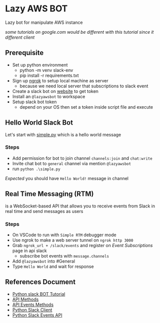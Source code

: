 # Lazy AWS BOT

Lazy bot for manipulate AWS instance

*some tutorials on google.com would be different with this tutorial since it different client*

## Prerequisite

- Set up python environment
    - python -m venv slack-env
    - pip install -r requirements.txt
- Sign up [ngrok](https://ngrok.com/) to setup local machine as server
    - because we need local server that subscriptions to slack event
- Create a slack bot on [website](https://api.slack.com/apps) to get token
- Install an `@lazyawsbot` to workspace
- Setup slack bot token
    - depend on your OS then set a token inside script file and execute

## Hello World Slack Bot

Let's start with [simple.py](https://github.com/howtoautomateinth/lazy-aws-slackbot/blob/master/simple.py) which is a hello world message

### Steps

- Add permission for bot to join channel `channels:join` and `chat:write`
- Invite chat bot to `general` channel via mention `@lazyawsbot`
- run `python .\simple.py`

*Expected* you should have `Hello World!` message in channel

## Real Time Messaging (RTM)

is a WebSocket-based API that allows you to receive events from Slack in real time and send messages as users

### Steps

- On VSCode to run with `Simple RTM` debugger mode
- Use ngrok to make a web server tunnel on `ngrok http 3000`
- Grab `ngrok_url + /slack/events` and register on *Event Subscriptions* page in api slack
    - subscribe bot events with `message.channels`
- Add `@lazyawsbot` into #General
- Type `Hello World` and wait for response

## References Document

- [Python slack BOT Tutorial](https://github.com/slackapi/python-slackclient/tree/master/tutorial)
- [API Methods](https://api.slack.com/methods)
- [API Events Methods](https://api.slack.com/events)
- [Python Slack Client](https://github.com/slackapi/python-slackclient)
- [Python Slack Events API](https://github.com/slackapi/python-slack-events-api)
